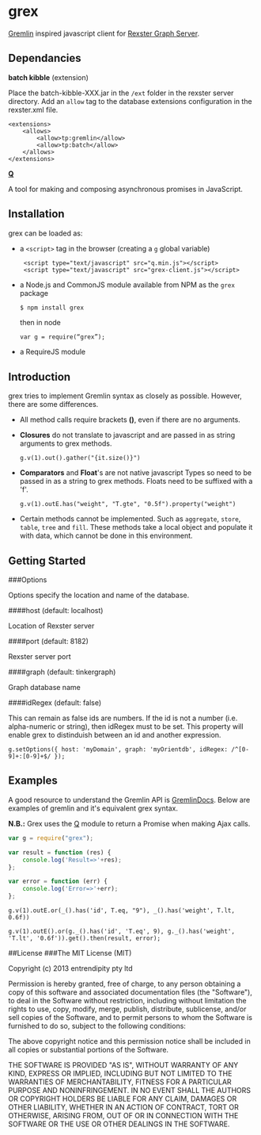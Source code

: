 grex
====

[Gremlin](https://github.com/tinkerpop/gremlin/wiki) inspired javascript client for [Rexster Graph Server](https://github.com/tinkerpop/rexster/wiki).

## Dependancies

__batch kibble__ (extension)

Place the batch-kibble-XXX.jar in the ``/ext`` folder in the rexster server directory.
Add an ``allow`` tag to the database extensions configuration in the rexster.xml file.

    <extensions>
        <allows>
            <allow>tp:gremlin</allow>
            <allow>tp:batch</allow>
        </allows>
    </extensions>

[__Q__](http://documentup.com/kriskowal/q/)

A tool for making and composing asynchronous promises in JavaScript.

## Installation

grex can be loaded as:

-   a ``<script>`` tag in the browser (creating a ``g`` global variable)

    ```
     <script type="text/javascript" src="q.min.js"></script>    
     <script type="text/javascript" src="grex-client.js"></script>
    ```

-   a Node.js and CommonJS module available from NPM as the ``grex`` package

    ```bash
    $ npm install grex
    ```

    then in node

    ```
    var g = require(“grex”);
    ```

-   a RequireJS module

## Introduction

grex tries to implement Gremlin syntax as closely as possible. However, there are some differences.

* All method calls require brackets __()__, even if there are no arguments.
* __Closures__ do not translate to javascript and are passed in as string arguments to grex methods. 

    ```e.g.
    g.v(1).out().gather("{it.size()}")
    ```
* __Comparators__ and __Float__'s are not native javascript Types so need to be passed in as a string to grex methods. Floats need to be suffixed with a 'f'.

    ```e.g.
    g.v(1).outE.has("weight", "T.gte", "0.5f").property("weight")
    ```
* Certain methods cannot be implemented. Such as ``aggregate``, ``store``, ``table``, ``tree`` and ``fill``. These methods take a local object and populate it with data, which cannot be done in this environment.

## Getting Started

###Options

Options specify the location and name of the database.

####host (default: localhost)

Location of Rexster server

####port (default: 8182)

Rexster server port

####graph (default: tinkergraph)

Graph database name

####idRegex (default: false)

This can remain as false ids are numbers. If the id is not a number (i.e. alpha-numeric or string), then idRegex must to be set. This property will enable grex to distinduish between an id and another expression.

```e.g.
g.setOptions({ host: 'myDomain', graph: 'myOrientdb', idRegex: /^[0-9]+:[0-9]+$/ });
```

## Examples

A good resource to understand the Gremlin API is [GremlinDocs](http://gremlindocs.com/). Below are examples of gremlin and it's equivalent grex syntax.

__N.B.:__ Grex uses the [Q](http://documentup.com/kriskowal/q/) module to return a Promise when making Ajax calls.

```javascript
var g = require("grex");

var result = function (res) {
    console.log('Result=>'+res);
};

var error = function (err) {
    console.log('Error=>'+err);
};
```

```gremlin>
g.v(1).outE.or(_().has('id', T.eq, "9"), _().has('weight', T.lt, 0.6f))
```

```grex>
g.v(1).outE().or(g._().has('id', 'T.eq', 9), g._().has('weight', 'T.lt', '0.6f')).get().then(result, error); 
```

##License
###The MIT License (MIT)

Copyright (c) 2013 entrendipity pty ltd

Permission is hereby granted, free of charge, to any person obtaining a copy of this software and associated documentation files (the "Software"), to deal in the Software without restriction, including without limitation the rights to use, copy, modify, merge, publish, distribute, sublicense, and/or sell copies of the Software, and to permit persons to whom the Software is furnished to do so, subject to the following conditions:

The above copyright notice and this permission notice shall be included in all copies or substantial portions of the Software.

THE SOFTWARE IS PROVIDED "AS IS", WITHOUT WARRANTY OF ANY KIND, EXPRESS OR IMPLIED, INCLUDING BUT NOT LIMITED TO THE WARRANTIES OF MERCHANTABILITY, FITNESS FOR A PARTICULAR PURPOSE AND NONINFRINGEMENT. IN NO EVENT SHALL THE AUTHORS OR COPYRIGHT HOLDERS BE LIABLE FOR ANY CLAIM, DAMAGES OR OTHER LIABILITY, WHETHER IN AN ACTION OF CONTRACT, TORT OR OTHERWISE, ARISING FROM, OUT OF OR IN CONNECTION WITH THE SOFTWARE OR THE USE OR OTHER DEALINGS IN THE SOFTWARE.
